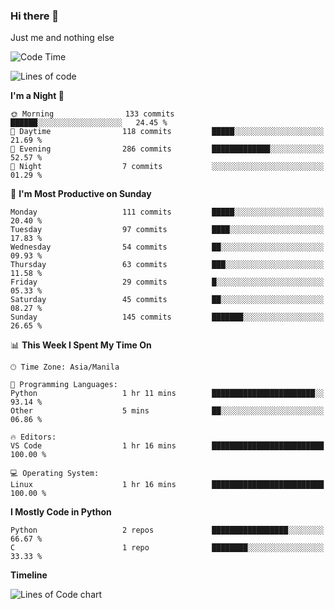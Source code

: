 ### Hi there 👋

Just me and nothing else


<!--START_SECTION:waka-->
![Code Time](http://img.shields.io/badge/Code%20Time-107%20hrs%2043%20mins-blue)

![Lines of code](https://img.shields.io/badge/From%20Hello%20World%20I%27ve%20Written-1.3%20million%20lines%20of%20code-blue)

**I'm a Night 🦉** 

```text
🌞 Morning                133 commits         ██████░░░░░░░░░░░░░░░░░░░   24.45 % 
🌆 Daytime                118 commits         █████░░░░░░░░░░░░░░░░░░░░   21.69 % 
🌃 Evening                286 commits         █████████████░░░░░░░░░░░░   52.57 % 
🌙 Night                  7 commits           ░░░░░░░░░░░░░░░░░░░░░░░░░   01.29 % 
```
📅 **I'm Most Productive on Sunday** 

```text
Monday                   111 commits         █████░░░░░░░░░░░░░░░░░░░░   20.40 % 
Tuesday                  97 commits          ████░░░░░░░░░░░░░░░░░░░░░   17.83 % 
Wednesday                54 commits          ██░░░░░░░░░░░░░░░░░░░░░░░   09.93 % 
Thursday                 63 commits          ███░░░░░░░░░░░░░░░░░░░░░░   11.58 % 
Friday                   29 commits          █░░░░░░░░░░░░░░░░░░░░░░░░   05.33 % 
Saturday                 45 commits          ██░░░░░░░░░░░░░░░░░░░░░░░   08.27 % 
Sunday                   145 commits         ███████░░░░░░░░░░░░░░░░░░   26.65 % 
```


📊 **This Week I Spent My Time On** 

```text
🕑︎ Time Zone: Asia/Manila

💬 Programming Languages: 
Python                   1 hr 11 mins        ███████████████████████░░   93.14 % 
Other                    5 mins              ██░░░░░░░░░░░░░░░░░░░░░░░   06.86 % 

🔥 Editors: 
VS Code                  1 hr 16 mins        █████████████████████████   100.00 % 

💻 Operating System: 
Linux                    1 hr 16 mins        █████████████████████████   100.00 % 
```

**I Mostly Code in Python** 

```text
Python                   2 repos             █████████████████░░░░░░░░   66.67 % 
C                        1 repo              ████████░░░░░░░░░░░░░░░░░   33.33 % 
```



**Timeline**

![Lines of Code chart](https://raw.githubusercontent.com/mauring55/mauring55/main/assets/bar_graph.png)


<!--END_SECTION:waka-->

